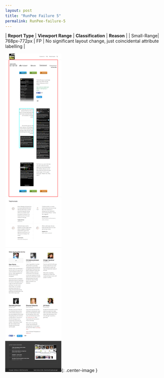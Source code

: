 ```yaml
---
layout: post
title: "RunPee Failure 5"
permalink: RunPee-failure-5
---
```

| **Report Type** | **Viewport Range** | **Classification** | **Reason** |
| Small-Range| 768px-772px | FP | No significant layout change, just coincidental attribute labelling | 

![Screenshot of the fault](../assets/images/RunPee/fault5/smallrangeWidth770.png){: .center-image }
